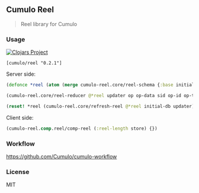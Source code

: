 
Cumulo Reel
------

> Reel library for Cumulo

### Usage

[![Clojars Project](https://img.shields.io/clojars/v/cumulo/reel.svg)](https://clojars.org/cumulo/reel)

```edn
[cumulo/reel "0.2.1"]
```

Server side:

```clojure
(defonce *reel (atom (merge cumulo-reel.core/reel-schema {:base initial-db, :db initial-db})))

(cumulo-reel.core/reel-reducer @*reel updater op op-data sid op-id op-time)

(reset! *reel (cumulo-reel.core/refresh-reel @*reel initial-db updater))
```

Client side:

```clojure
(cumulo-reel.comp.reel/comp-reel (:reel-length store) {})
```

### Workflow

https://github.com/Cumulo/cumulo-workflow

### License

MIT
